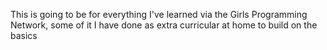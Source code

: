 This is going to be for everything I've learned via the Girls Programming Network, some of it I have done as extra curricular at home to build on the basics 
